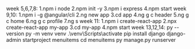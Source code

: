 week 5,6,7,8:
1.npm i node
2.npm init -y
3.npm i express
4.npm start
week 9,10:
1.npm i -g @angular/cli
2.ng new app
3.cd app
4.ng g c header
5.ng g c home
6.ng g c profile
7.ng s
week 11:
1.npm i create-react-app
2.npx create-react-app my-app
3.cd my-app
4.npm start
week 13,12,14:
py --version
py -m venv venv
.\venv\Scripts\activate
pip install django
django-admin startproject menuitems
cd menuitems
py manage.py runserver
